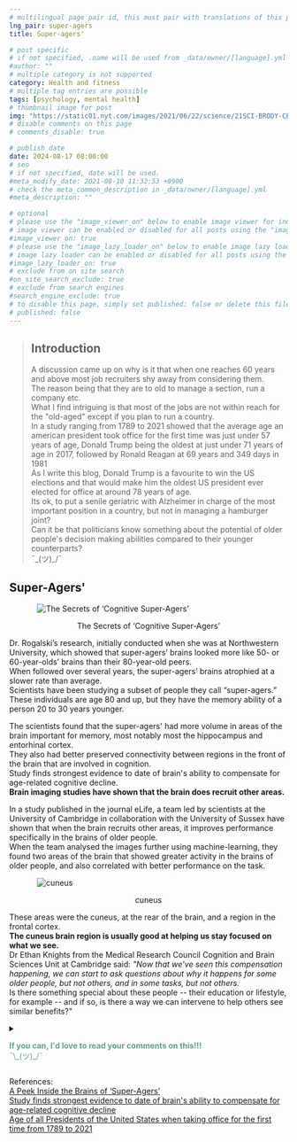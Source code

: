```yaml
---
# multilingual page pair id, this must pair with translations of this page. (This name must be unique)
lng_pair: super-agers
title: Super-agers'

# post specific
# if not specified, .name will be used from _data/owner/[language].yml
#author: ""
# multiple category is not supported
category: Health and fitness
# multiple tag entries are possible
tags: [psychology, mental health]
# thumbnail image for post
img: "https://static01.nyt.com/images/2021/06/22/science/21SCI-BRODY-CENTENARIANS/21SCI-BRODY-CENTENARIANS-superJumbo.jpg?quality=75&auto=webp"
# disable comments on this page
# comments_disable: true

# publish date
date: 2024-08-17 08:00:00
# seo
# if not specified, date will be used.
#meta_modify_date: 2021-08-10 11:32:53 +0900
# check the meta_common_description in _data/owner/[language].yml
#meta_description: ""

# optional
# please use the "image_viewer_on" below to enable image viewer for individual pages or posts (_posts/ or [language]/_posts folders).
# image viewer can be enabled or disabled for all posts using the "image_viewer_posts: true" setting in _data/conf/main.yml.
#image_viewer_on: true
# please use the "image_lazy_loader_on" below to enable image lazy loader for individual pages or posts (_posts/ or [language]/_posts folders).
# image lazy loader can be enabled or disabled for all posts using the "image_lazy_loader_posts: true" setting in _data/conf/main.yml.
#image_lazy_loader_on: true
# exclude from on site search
#on_site_search_exclude: true
# exclude from search engines
#search_engine_exclude: true
# to disable this page, simply set published: false or delete this file
# published: false
---
```


<style>
container{
float:left;
width:100%;
margin-bottom: 10px;  
 }
image-container{
width: 30%;
float:left;
border: hidden;
margin: 20px;
}
img{
object-fit:contain;
}
container-text{
/_ width: 40%;
margin-left: 5px;_/
display: block;
margin-top: 20px;
padding-top: 1 px;
/_ border: solid 1px; _/
}

    ol{
        list-style-type: upper-roman;

    }

/_ used as <p class="vertical"></p> instead I can also use <blockquote>
or > in md
_/
video-container{  
 width: 60%;
float:left;
border: hidden;
margin: 20px;
}

    iframe{
       position: relative;
        top: 0;
        left: 0;
        width: 100%;
        height: 100%;
        object-fit-contain;
    }


    .vertical{
    border-left: 4px solid;
    border-right: 4px solid;
    border-radius: 25px;
    color: blue;
    background-color: #111111;
    margin;0 0 0 -3;
    padding:0 0 0 1em

}
vertical-text{
color: #bbbbbb;

font-family: cursive;
}
/_ frames text in middle of page _/
framed-text{
display:block;
border:inset;
width:90%;
margin:0.5em auto 0.5em auto;
padding:0.5em;
}
unframed-text{
display:block;
width:90%;
margin:0.5em auto 0.5em auto;
padding:0.5em;

}
.add-right-shadow {
border-bottom:solid 2px;
border-right:solid 2px;
box-shadow:5px 10px 18px;
margin-bottom:2em;
}
/** on hover paragraph **/
.my-p{
display:inline;
color:#5ba487;
}
.my-p:hover{
text-decoration: underline;
cursor:pointer;
}

/** Center an element **/
.center {
display: block;
margin-left: auto;
margin-right: auto;
}
/** align element to the left **/
.left{
display: block;
align:left
margin: 1em;
/_border:solid 1px; _/
}

</style>
<blockquote>
<h2>Introduction</h2>

A discussion came up on why is it that when one reaches 60 years and above most job recruiters shy away from considering them.<br>
The reason being that they are to old to manage a section, run a company etc. <br>
What I find intriguing is that most of the jobs are not within reach for the "old-aged" except if you plan to run a country.<br>
In a study ranging from 1789 to 2021 showed that the average age an american president took office for the first time was just under 57 years of age, Donald Trump being the oldest at just under 71 years of age in 2017, followed by Ronald Reagan at 69 years and 349 days in 1981<br>
As I write this blog, Donald Trump is a favourite to win the US elections and that would make him the oldest US president ever elected for office at around 78 years of age.<br>
Its ok, to put a senile geriatric with Alzheimer in charge of the most important position in a country, but not in managing a hamburger joint?<br>
Can it be that politicians know something about the potential of older people's decision making abilities compared to their younger counterparts?<br>
¯\_(ツ)\_/¯<br>

</blockquote>
<h2>Super-Agers'</h2>
<div class="center" style="width:80%">
  <img src="https://static01.nyt.com/images/2021/06/22/science/21SCI-BRODY-CENTENARIANS/21SCI-BRODY-CENTENARIANS-superJumbo.jpg?quality=75&auto=webp" alt="The Secrets of ‘Cognitive Super-Agers’">
  <p style="text-align:center">The Secrets of ‘Cognitive Super-Agers’</p>
</div>
<p>
Dr. Rogalski’s research, initially conducted when she was at Northwestern University, which showed that super-agers’ brains looked more like 50- or 60-year-olds’ brains than their 80-year-old peers. <br>
When followed over several years, the super-agers’ brains atrophied at a slower rate than average.<br>
Scientists have been studying a subset of people they call “super-agers.”<br>
These individuals are age 80 and up, but they have the memory ability of a person 20 to 30 years younger.
</p>
<p>
The scientists found that the super-agers' had more volume in areas of the brain important for memory, most notably most the hippocampus and entorhinal cortex.<br>
They also had better preserved connectivity between regions in the front of the brain that are involved in cognition.<br>
Study finds strongest evidence to date of brain's ability to compensate for age-related cognitive decline.<br>
<strong>Brain imaging studies have shown that the brain does recruit other areas.</strong><br>
<p>
In a study published in the journal eLife, a team led by scientists at the University of Cambridge in collaboration with the University of Sussex have shown that when the brain recruits other areas, it improves performance specifically in the brains of older people.<br>
When the team analysed the images further using machine-learning, they found two areas of the brain that showed greater activity in the brains of older people, and also correlated with better performance on the task.<br>
<div class="center" style="width:80%">
  <img src="https://upload.wikimedia.org/wikipedia/commons/thumb/e/ea/Sobo_1909_624_-_Cuneus.png/1280px-Sobo_1909_624_-_Cuneus.png" alt="cuneus">
  <p style="text-align:center">cuneus</p>
</div>
These areas were the cuneus, at the rear of the brain, and a region in the frontal cortex.<br>
<strong>The cuneus brain region is usually good at helping us stay focused on what we see.</strong><br>
Dr Ethan Knights from the Medical Research Council Cognition and Brain Sciences Unit at Cambridge said: <i>"Now that we've seen this compensation happening, we can start to ask questions about why it happens for some older people, but not others, and in some tasks, but not others.</i><br>
Is there something special about these people -- their education or lifestyle, for example -- and if so, is there a way we can intervene to help others see similar benefits?"<br>
</p>
<details>
        <summary>
        <p>
        <div class="my-p">
         <strong>If you can, I'd love to read your comments on this!!!</strong><br>
        ¯\_(ツ)_/¯<br>
        </div>        
        </p>
        </summary>
        <p>
        Please use <strong>DISQUS</strong> at bottom of each blog to post comments.<br>
        This way I'll be notified when you add a comment etc.<br>
        It's free and easy to use, just create an account if you're a new user.<br>
        </p>
</details>
<p>
References:<br>
<a href="https://www.nytimes.com/2024/04/29/well/mind/super-agers-study.html">A Peek Inside the Brains of ‘Super-Agers’</a><br>
<a href="https://www.sciencedaily.com/releases/2024/02/240206144944.htm">Study finds strongest evidence to date of brain's ability to compensate for age-related cognitive decline</a><br>
<a href="https://www.statista.com/statistics/1035542/age-incumbent-us-presidents-first-taking-office/">Age of all Presidents of the United States when taking office for the first time from 1789 to 2021</a><br>
</p>

